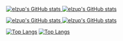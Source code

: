 
<a href="https://github.com/elzup#gh-light-mode-only">
 
![elzup's GitHub stats](https://github-readme-stats.vercel.app/api?username=elzup&show_icons=true&theme=graywhite&hide=stars,contribs&count_private=true)
![elzup's GitHub stats](https://github-readme-stats.vercel.app/api?username=elzup&show_icons=true&theme=buefy&text_color=333&include_all_commits=true&bg_color=30,ffffff,fafafa&hide=prs,issues&count_private=true)

</a>


<a href="https://github.com/elzup#gh-dark-mode-only">

![elzup's GitHub stats](https://github-readme-stats.vercel.app/api/?username=elzup&show_icons=true&theme=dark&icon_color=fff&hide=stars,contribs&count_private=true)
![elzup's GitHub stats](https://github-readme-stats.vercel.app/api/?username=elzup&show_icons=true&theme=nightowl&bg_color=151515&text_color=9f9f9f&include_all_commits=true&hide=prs,issues&count_private=true)

</a>


[![Top Langs](https://github-readme-stats.vercel.app/api/top-langs/?username=elzup&hide=Ruby,Python,JavaScript,CSS)](https://github.com/anuraghazra/github-readme-stats)
[![Top Langs](https://github-readme-stats.vercel.app/api/top-langs/?username=elzup&hide=PHP,Java,CoffeeScript,LESS,Swift)](https://github.com/anuraghazra/github-readme-stats)
 
<!-- [![elzup's wakatime stats](https://github-readme-stats.vercel.app/api/wakatime?username=elzup)](https://github.com/anuraghazra/github-readme-stats) -->

